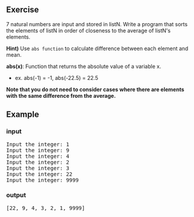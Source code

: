 ## Exercise
7 natural numbers are input and stored in listN. Write a program that sorts the elements of listN in order of closeness to the average of listN's elements.

**Hint)** Use `abs function` to calculate difference between each element and mean. 

**abs(x)**: Function that returns the absolute value of a variable x.
- ex. abs(-1) = -1, abs(-22.5) = 22.5

**Note that you do not need to consider cases where there are elements with the same difference from the average.**

## Example
### input
<pre>
Input the integer: 1
Input the integer: 9
Input the integer: 4
Input the integer: 2
Input the integer: 3
Input the integer: 22
Input the integer: 9999
</pre>
### output
<pre>
[22, 9, 4, 3, 2, 1, 9999]
</pre>
